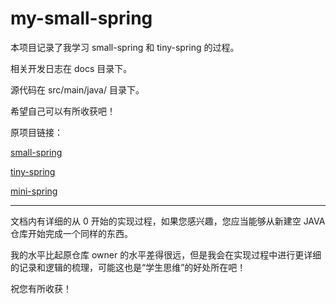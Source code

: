 # my-small-spring

本项目记录了我学习 small-spring 和 tiny-spring 的过程。

相关开发日志在 docs 目录下。

源代码在 src/main/java/ 目录下。

希望自己可以有所收获吧！

原项目链接：

[small-spring](https://github.com/fuzhengwei/small-spring)

[tiny-spring](https://github.com/code4craft/tiny-spring)

[mini-spring](https://github.com/DerekYRC/mini-spring?tab=readme-ov-file)

---

文档内有详细的从 0 开始的实现过程，如果您感兴趣，您应当能够从新建空 JAVA 仓库开始完成一个同样的东西。

我的水平比起原仓库 owner 的水平差得很远，但是我会在实现过程中进行更详细的记录和逻辑的梳理，可能这也是“学生思维”的好处所在吧！

祝您有所收获！
